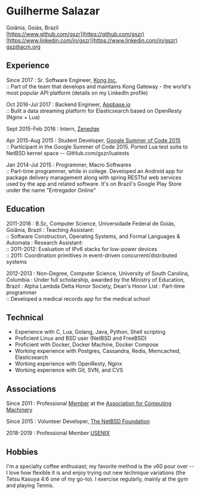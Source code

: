 Guilherme Salazar
=================

Goiânia, Goiás, Brazil  
[https://www.github.com/gszr](https://github.com/gszr)  
[https://www.linkedin.com/in/gszr](https://www.linkedin.com/in/gszr)  
[gsz@acm.org](mailto:gsz@acm.org)

## Experience

Since 2017
: Sr. Software Engineer, [Kong Inc.](https://konghq.com/)  
:: Part of the team that develops and maintains Kong Gateway - the
world's most popular API platform (details on my LinkedIn profile)

Oct 2016-Jul 2017
: Backend Engineer, [Appbase.io](https://appbase.io)  
:: Built a data streaming platform for Elasticsearch based on OpenResty (Nginx + Lua)

Sept 2015-Feb 2016
: Intern, [Zenedge](https://zenedge.com/)

Apr 2015-Aug 2015
: Student Developer, [Google Summer of Code 2015](https://www.google-melange.com/archive/gsoc/2015)  
:: Participant in the Google Summer of Code 2015. Ported Lua test suite to
NetBSD kernel space -- GitHub.com/gszr/luatests

Jan 2014-Jul 2015
: Programmer, Macro Softwares  
:: Part-time programmer, while in college. Developed an Android app for
package delivery management along with spring RESTful web services used by the
app and related software. It's on Brazil's Google Play Store under the name
"Entregador Online"

## Education

2011-2016
: B.Sc, Computer Science, Universidade Federal de Goiás, Goiânia, Brazil
: Teaching Assistant:  
:: Software Construction, Operating Systems, and Formal Languages & Automata
: Research Assistant:  
:: 2011-2012: Evaluation of IPv6 stacks for low-power devices  
:: 2011: Coordination primitives in event-driven concurrent/distributed systems

2012-2013
: Non-Degree, Computer Science, University of South Carolina, Columbia
: Under full scholarship, awarded by the Ministry of Education, Brazil
: Alpha Lambda Delta Honor Society, Dean's Honor List
: Part-time programmer  
:: Developed a medical records app for the medical school

## Technical

- Experience with C, Lua, Golang, Java, Python, Shell scripting
- Proficient Linux and BSD user (NetBSD and FreeBSD)
- Proficient with Docker, Docker Machine, Docker Compose
- Working experience with Postgres, Cassandra, Redis, Memcached, Elasticsearch
- Working experience with OpenResty, Nginx
- Working experience with Git, SVN, and CVS

## Associations

Since 2011
: Professional [Member](Member) at the [Association for Computing Machinery](https://www.acm.org/)

Since 2015
: Volunteer Developer, [The NetBSD Foundation](https://netbsd.org/)

2018-2019
: Professional Member [USENIX](https://www.usenix.org)

## Hobbies

I'm a specialty coffee enthusiast; my favorite method is the v60 pour over -- I 
love how flexible it is and enjoy trying out new technique variations (the Tetsu
Kasuya 4:6 one of my go-to). I exercise regularly, mainly at the gym and playing
Tennis.
